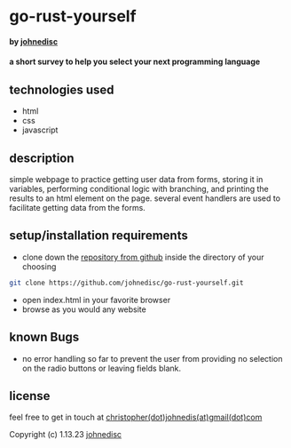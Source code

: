 # go-rust-yourself

#### by [johnedisc](https://johnedisc.github.io/portfolio/)

#### a short survey to help you select your next programming language

## technologies used

* html
* css
* javascript

## description

simple webpage to practice getting user data from forms, storing it in variables, performing conditional logic with branching, and printing the results to an html element on the page. several event handlers are used to facilitate getting data from the forms. 

## setup/installation requirements

* clone down the [repository from github](https://github.com/johnedisc/go-rust-yourself.git) inside the directory of your choosing
```bash
git clone https://github.com/johnedisc/go-rust-yourself.git
```
* open index.html in your favorite browser
* browse as you would any website

## known Bugs

* no error handling so far to prevent the user from providing no selection on the radio buttons or leaving fields blank.

## license

feel free to get in touch at [christopher(dot)johnedis(at)gmail(dot)com](christopher.johnedis@gmail.com)

Copyright (c) 1.13.23 [johnedisc](https://johnedisc.github.io/portfolio/)
